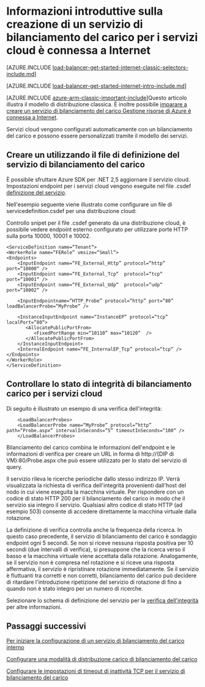 <properties
   pageTitle="Iniziare a creare un Internet affiancate di bilanciamento del carico distribuzione classica modello con i servizi cloud | Microsoft Azure"
   description="Informazioni su come creare un sistema di bilanciamento del carico nel modello di distribuzione classico per i servizi cloud è connessa a Internet"
   services="load-balancer"
   documentationCenter="na"
   authors="sdwheeler"
   manager="carmonm"
   editor=""
   tags="azure-service-management"
/>
<tags
   ms.service="load-balancer"
   ms.devlang="na"
   ms.topic="get-started-article"
   ms.tgt_pltfrm="na"
   ms.workload="infrastructure-services"
   ms.date="03/17/2016"
   ms.author="sewhee" />

# <a name="get-started-creating-an-internet-facing-load-balancer-for-cloud-services"></a>Informazioni introduttive sulla creazione di un servizio di bilanciamento del carico per i servizi cloud è connessa a Internet

[AZURE.INCLUDE [load-balancer-get-started-internet-classic-selectors-include.md](../../includes/load-balancer-get-started-internet-classic-selectors-include.md)]

[AZURE.INCLUDE [load-balancer-get-started-internet-intro-include.md](../../includes/load-balancer-get-started-internet-intro-include.md)]

[AZURE.INCLUDE [azure-arm-classic-important-include](../../includes/azure-arm-classic-important-include.md)]Questo articolo illustra il modello di distribuzione classica. È inoltre possibile [imparare a creare un servizio di bilanciamento del carico Gestione risorse di Azure è connessa a Internet](load-balancer-get-started-internet-arm-cli.md).

Servizi cloud vengono configurati automaticamente con un bilanciamento del carico e possono essere personalizzati tramite il modello dei servizi.

## <a name="create-a-load-balancer-using-the-service-definition-file"></a>Creare un utilizzando il file di definizione del servizio di bilanciamento del carico

È possibile sfruttare Azure SDK per .NET 2,5 aggiornare il servizio cloud. Impostazioni endpoint per i servizi cloud vengono eseguite nel file .csdef [definizione del servizio](https://msdn.microsoft.com/library/azure/gg557553.aspx).

Nell'esempio seguente viene illustrato come configurare un file di servicedefinition.csdef per una distribuzione cloud:

Controllo snipet per il file .csdef generato da una distribuzione cloud, è possibile vedere endpoint esterno configurato per utilizzare porte HTTP sulla porta 10000, 10001 e 10002.


    <ServiceDefinition name=“Tenant“>
    <WorkerRole name=“FERole” vmsize=“Small“>
    <Endpoints>
        <InputEndpoint name=“FE_External_Http” protocol=“http” port=“10000“ />
        <InputEndpoint name=“FE_External_Tcp“  protocol=“tcp“  port=“10001“ />
        <InputEndpoint name=“FE_External_Udp“  protocol=“udp“  port=“10002“ />

        <InputEndpointname=“HTTP_Probe” protocol=“http” port=“80” loadBalancerProbe=“MyProbe“ />

        <InstanceInputEndpoint name=“InstanceEP” protocol=“tcp” localPort=“80“>
           <AllocatePublicPortFrom>
              <FixedPortRange min=“10110” max=“10120“  />
           </AllocatePublicPortFrom>
        </InstanceInputEndpoint>
        <InternalEndpoint name=“FE_InternalEP_Tcp” protocol=“tcp“ />
    </Endpoints>
    </WorkerRole>
    </ServiceDefinition>




## <a name="check-load-balancer-health-status-for-cloud-services"></a>Controllare lo stato di integrità di bilanciamento carico per i servizi cloud


Di seguito è illustrato un esempio di una verifica dell'integrità:

        <LoadBalancerProbes>
        <LoadBalancerProbe name=“MyProbe” protocol=“http” path=“Probe.aspx” intervalInSeconds=“5” timeoutInSeconds=“100“ />
        </LoadBalancerProbes>

Bilanciamento del carico combina le informazioni dell'endpoint e le informazioni di verifica per creare un URL in forma di http://{DIP di VM}:80/Probe.aspx che può essere utilizzato per lo stato del servizio di query.

Il servizio rileva le ricerche periodiche dallo stesso indirizzo IP. Verrà visualizzata la richiesta di verifica dell'integrità provenienti dall'host del nodo in cui viene eseguita la macchina virtuale.
Per rispondere con un codice di stato HTTP 200 per il bilanciamento del carico in modo che il servizio sia integro il servizio. Qualsiasi altro codice di stato HTTP (ad esempio 503) consente di accedere direttamente la macchina virtuale dalla rotazione.

La definizione di verifica controlla anche la frequenza della ricerca. In questo caso precedente, il servizio di bilanciamento del carico è sondaggio endpoint ogni 5 secondi. Se non si riceve nessuna risposta positiva per 10 secondi (due intervalli di verifica), si presuppone che la ricerca verso il basso e la macchina virtuale viene accettata dalla rotazione. Analogamente, se il servizio non è compresa nel rotazione e si riceve una risposta affermativa, il servizio è ripristinare rotazione immediatamente. Se il servizio è fluttuanti tra corretti e non corretti, bilanciamento del carico può decidere di ritardare l'introduzione ripetizione del servizio di rotazione di fino a quando non è stato integro per un numero di ricerche.

Selezionare lo schema di definizione del servizio per la [verifica dell'integrità](https://msdn.microsoft.com/library/azure/jj151530.aspx) per altre informazioni.

## <a name="next-steps"></a>Passaggi successivi

[Per iniziare la configurazione di un servizio di bilanciamento del carico interno](load-balancer-get-started-ilb-arm-ps.md)

[Configurare una modalità di distribuzione carico di bilanciamento del carico](load-balancer-distribution-mode.md)

[Configurare le impostazioni di timeout di inattività TCP per il servizio di bilanciamento del carico](load-balancer-tcp-idle-timeout.md)

